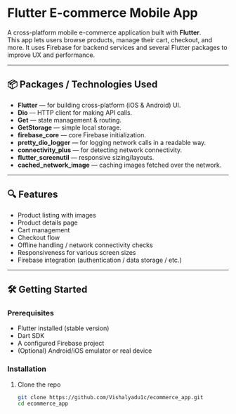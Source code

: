 
# Flutter E-commerce Mobile App

A cross-platform mobile e-commerce application built with **Flutter**.  
This app lets users browse products, manage their cart, checkout, and more. It uses Firebase for backend services and several Flutter packages to improve UX and performance.

---

## 📦 Packages / Technologies Used

- **Flutter** — for building cross-platform (iOS & Android) UI.  
- **Dio** — HTTP client for making API calls.  
- **Get** — state management & routing.  
- **GetStorage** — simple local storage.  
- **firebase_core** — core Firebase initialization.  
- **pretty_dio_logger** — for logging network calls in a readable way.  
- **connectivity_plus** — for detecting network connectivity.  
- **flutter_screenutil** — responsive sizing/layouts.  
- **cached_network_image** — caching images fetched over the network.  

---

## 🔍 Features

- Product listing with images  
- Product details page  
- Cart management  
- Checkout flow  
- Offline handling / network connectivity checks  
- Responsiveness for various screen sizes  
- Firebase integration (authentication / data storage / etc.)  

---

## 🛠 Getting Started

### Prerequisites

- Flutter installed (stable version)  
- Dart SDK  
- A configured Firebase project  
- (Optional) Android/iOS emulator or real device  

### Installation

1. Clone the repo  
   ```bash
   git clone https://github.com/Vishalyadu1c/ecommerce_app.git
   cd ecommerce_app
